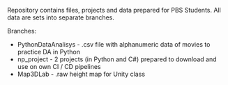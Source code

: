 Repository contains files, projects and data prepared for PBS Students. All data are sets into separate branches.

Branches:
 - PythonDataAnalisys - .csv file with alphanumeric data of movies to practice DA in Python
 - np_project - 2 projects (in Python and C#) prepared to download and use on own CI / CD pipelines
 - Map3DLab - .raw height map for Unity class
 
